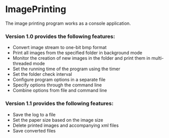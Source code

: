﻿
# ImagePrinting

The image printing program works as a console application.

### Version 1.0 provides the following features:
- Convert image stream to one-bit bmp format
- Print all images from the specified folder in background mode
- Monitor the creation of new images in the folder and print them in multi-threaded mode
- Set the running time of the program using the timer
- Set the folder check interval
- Configure program options in a separate file
- Specify options through the command line
- Combine options from file and command line

### Version 1.1 provides the following features:
- Save the log to a file
- Set the paper size based on the image size
- Delete printed images and accompanying xml files
- Save converted files



